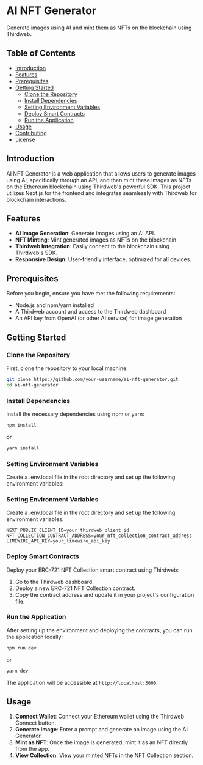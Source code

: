 # AI NFT Generator

Generate images using AI and mint them as NFTs on the blockchain using Thirdweb.

## Table of Contents

- [Introduction](#introduction)
- [Features](#features)
- [Prerequisites](#prerequisites)
- [Getting Started](#getting-started)
  - [Clone the Repository](#clone-the-repository)
  - [Install Dependencies](#install-dependencies)
  - [Setting Environment Variables](#setting-environment-variables)
  - [Deploy Smart Contracts](#deploy-smart-contracts)
  - [Run the Application](#run-the-application)
- [Usage](#usage)
- [Contributing](#contributing)
- [License](#license)

## Introduction

AI NFT Generator is a web application that allows users to generate images using AI, specifically through an API, and then mint these images as NFTs on the Ethereum blockchain using Thirdweb's powerful SDK. This project utilizes Next.js for the frontend and integrates seamlessly with Thirdweb for blockchain interactions.

## Features

- **AI Image Generation**: Generate images using an AI API.
- **NFT Minting**: Mint generated images as NFTs on the blockchain.
- **Thirdweb Integration**: Easily connect to the blockchain using Thirdweb's SDK.
- **Responsive Design**: User-friendly interface, optimized for all devices.

## Prerequisites

Before you begin, ensure you have met the following requirements:

- Node.js and npm/yarn installed
- A Thirdweb account and access to the Thirdweb dashboard
- An API key from OpenAI (or other AI service) for image generation

## Getting Started

### Clone the Repository

First, clone the repository to your local machine:

```bash
git clone https://github.com/your-username/ai-nft-generator.git
cd ai-nft-generator
```

### Install Dependencies

Install the necessary dependencies using npm or yarn:

```bash
npm install
```

or

```bash
yarn install
```

### Setting Environment Variables

Create a .env.local file in the root directory and set up the following environment variables:

### Setting Environment Variables

Create a .env.local file in the root directory and set up the following environment variables:

```
NEXT_PUBLIC_CLIENT_ID=your_thirdweb_client_id
NFT_COLLECTION_CONTRACT_ADDRESS=your_nft_collection_contract_address
LIMEWIRE_API_KEY=your_limewire_api_key
```

### Deploy Smart Contracts

Deploy your ERC-721 NFT Collection smart contract using Thirdweb:

1. Go to the Thirdweb dashboard.
2. Deploy a new ERC-721 NFT Collection contract.
3. Copy the contract address and update it in your project's configuration file.

### Run the Application

After setting up the environment and deploying the contracts, you can run the application locally:

```bash
npm run dev
```

or

```bash
yarn dev
```

The application will be accessible at `http://localhost:3000`.

## Usage

1. **Connect Wallet**: Connect your Ethereum wallet using the Thirdweb Connect button.
2. **Generate Image**: Enter a prompt and generate an image using the AI Generator.
3. **Mint as NFT**: Once the image is generated, mint it as an NFT directly from the app.
4. **View Collection**: View your minted NFTs in the NFT Collection section.
